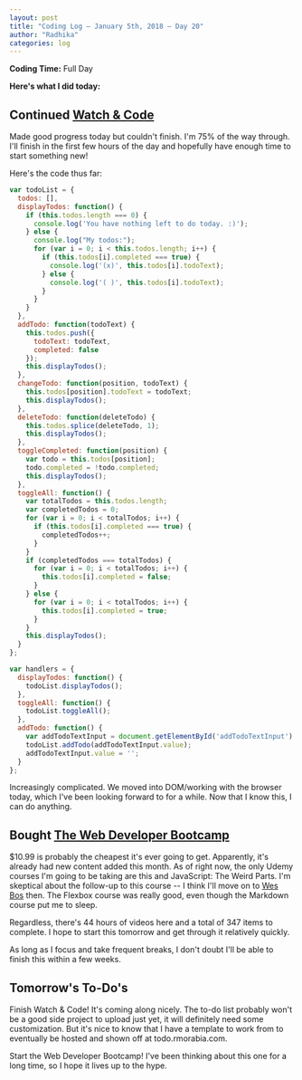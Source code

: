 ```yaml
---
layout: post
title: "Coding Log — January 5th, 2018 — Day 20"
author: "Radhika"
categories: log
---
```


**Coding Time:** Full Day

**Here's what I did today:**

## Continued [Watch & Code](http://watchandcode.com)

Made good progress today but couldn't finish. I'm 75% of the way through. I'll finish in the first few hours of the day and hopefully have enough time to start something new!

Here's the code thus far:

```js
var todoList = {
  todos: [],
  displayTodos: function() {
    if (this.todos.length === 0) {
      console.log('You have nothing left to do today. :)');
    } else {
      console.log("My todos:");
      for (var i = 0; i < this.todos.length; i++) {
        if (this.todos[i].completed === true) {
          console.log('(x)', this.todos[i].todoText);
        } else {
          console.log('( )', this.todos[i].todoText);
        }
      }
    }
  },
  addTodo: function(todoText) {
    this.todos.push({
      todoText: todoText,
      completed: false
    });
    this.displayTodos();
  },
  changeTodo: function(position, todoText) {
    this.todos[position].todoText = todoText;
    this.displayTodos();
  },
  deleteTodo: function(deleteTodo) {
    this.todos.splice(deleteTodo, 1);
    this.displayTodos();
  },
  toggleCompleted: function(position) {
    var todo = this.todos[position];
    todo.completed = !todo.completed;
    this.displayTodos();
  },
  toggleAll: function() {
    var totalTodos = this.todos.length;
    var completedTodos = 0;
    for (var i = 0; i < totalTodos; i++) {
      if (this.todos[i].completed === true) {
        completedTodos++;
      }
    }
    if (completedTodos === totalTodos) {
      for (var i = 0; i < totalTodos; i++) {
        this.todos[i].completed = false;
      }
    } else {
      for (var i = 0; i < totalTodos; i++) {
        this.todos[i].completed = true;
      }
    }
    this.displayTodos();
  }
};

var handlers = {
  displayTodos: function() {
    todoList.displayTodos();
  },
  toggleAll: function() {
    todoList.toggleAll();
  },
  addTodo: function() {
    var addTodoTextInput = document.getElementById('addTodoTextInput')
    todoList.addTodo(addTodoTextInput.value);
    addTodoTextInput.value = '';
  }
};
```

Increasingly complicated. We moved into DOM/working with the browser today, which I've been looking forward to for a while. Now that I know this, I can do anything.

## Bought [The Web Developer Bootcamp](https://www.udemy.com/the-web-developer-bootcamp)

$10.99 is probably the cheapest it's ever going to get. Apparently, it's already had new content added this month. As of right now, the only Udemy courses I'm going to be taking are this and JavaScript: The Weird Parts. I'm skeptical about the follow-up to this course -- I think I'll move on to [Wes Bos](http://wesbos.com) then. The Flexbox course was really good, even though the Markdown course put me to sleep.

Regardless, there's 44 hours of videos here and a total of 347 items to complete. I hope to start this tomorrow and get through it relatively quickly.

As long as I focus and take frequent breaks, I don't doubt I'll be able to finish this within a few weeks.

## Tomorrow's To-Do's

Finish Watch & Code! It's coming along nicely. The to-do list probably won't be a good side project to upload just yet, it will definitely need some customization. But it's nice to know that I have a template to work from to eventually be hosted and shown off at todo.rmorabia.com. 

Start the Web Developer Bootcamp! I've been thinking about this one for a long time, so I hope it lives up to the hype.